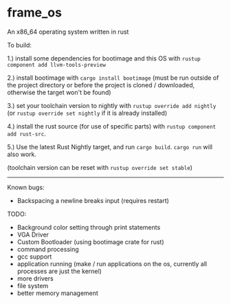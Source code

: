 # frame_os
An x86_64 operating system written in rust

To build:

1.) install some dependencies for bootimage and this OS with `rustup component add llvm-tools-preview`

2.) install bootimage with `cargo install bootimage` (must be run outside of the project directory or before the project is cloned / downloaded, otherwise the target won't be found)

3.) set your toolchain version to nightly with `rustup override add nightly` (or `rustup override set nightly` if it is already installed)

4.) install the rust source (for use of specific parts) with `rustup component add rust-src`.

5.) Use the latest Rust Nightly target, and run `cargo build`. `cargo run` will also work.

(toolchain version can be reset with `rustup override set stable`)


----------------
Known bugs:

 - Backspacing a newline breaks input (requires restart)
 
 
TODO:
 - Background color setting through print statements
 - VGA Driver
 - Custom Bootloader (using bootimage crate for rust)
 - command processing
 - gcc support
 - application running (make / run applications on the os, currently all processes are just the kernel)
 - more drivers
 - file system
 - better memory management
